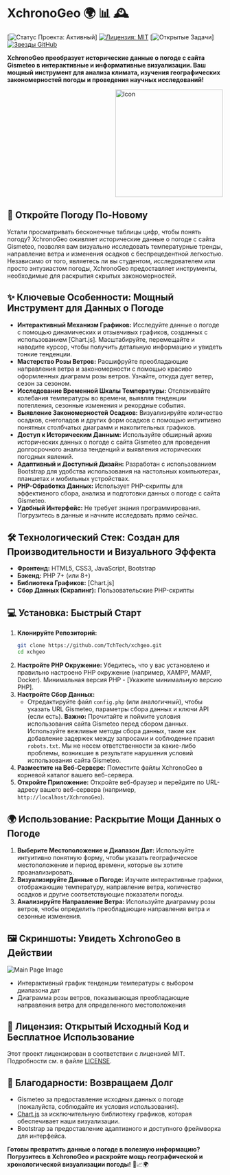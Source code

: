 # XchronoGeo 🌍 📊 🕰️

[![Статус Проекта: Активный](https://img.shields.io/badge/статус-активный-brightgreen)]
[![Лицензия: MIT](https://img.shields.io/badge/лицензия-MIT-yellow.svg)](https://opensource.org/licenses/MIT)
[![Открытые Задачи](https://img.shields.io/github/issues/TchTech/xchgeo)]
[![Звезды GitHub](https://img.shields.io/github/stars/TchTech/xchgeo?style=social)]([https://github.com/TchTech/xchgeo](https://github.com/TchTech/xchgeo))

**XchronoGeo преобразует исторические данные о погоде с сайта Gismeteo в интерактивные и информативные визуализации. Ваш мощный инструмент для анализа климата, изучения географических закономерностей погоды и проведения научных исследований!**
<div style="width: 100%">
<img src="https://xchronogeo.rf.gd/assets/img/logo-img.png" style="  display: block;  margin-left: 50%;  margin-right: 50%" width=250 alt="Icon">
</div>

## 🚀 Откройте Погоду По-Новому

Устали просматривать бесконечные таблицы цифр, чтобы понять погоду? XchronoGeo оживляет исторические данные о погоде с сайта Gismeteo, позволяя вам визуально исследовать температурные тренды, направление ветра и изменения осадков с беспрецедентной легкостью. Независимо от того, являетесь ли вы студентом, исследователем или просто энтузиастом погоды, XchronoGeo предоставляет инструменты, необходимые для раскрытия скрытых закономерностей.

## ✨ Ключевые Особенности: Мощный Инструмент для Данных о Погоде

*   **Интерактивный Механизм Графиков:** Исследуйте данные о погоде с помощью динамических и отзывчивых графиков, созданных с использованием [Chart.js].  Масштабируйте, перемещайте и наводите курсор, чтобы получить детальную информацию и увидеть тонкие тенденции.
*   **Мастерство Розы Ветров:** Расшифруйте преобладающие направления ветра и закономерности с помощью красиво оформленных диаграмм розы ветров.  Узнайте, откуда дует ветер, сезон за сезоном.
*   **Исследование Временной Шкалы Температуры:** Отслеживайте колебания температуры во времени, выявляя тенденции потепления, сезонные изменения и рекордные события.
*   **Выявление Закономерностей Осадков:** Визуализируйте количество осадков, снегопадов и других форм осадков с помощью интуитивно понятных столбчатых диаграмм и накопительных графиков.
*   **Доступ к Историческим Данным:** Используйте обширный архив исторических данных о погоде с сайта Gismeteo для проведения долгосрочного анализа тенденций и выявления исторических погодных явлений.
*   **Адаптивный и Доступный Дизайн:** Разработан с использованием Bootstrap для удобства использования на настольных компьютерах, планшетах и мобильных устройствах.
*   **PHP-Обработка Данных:** Использует PHP-скрипты для эффективного сбора, анализа и подготовки данных о погоде с сайта Gismeteo.
*   **Удобный Интерфейс:** Не требует знания программирования. Погрузитесь в данные и начните исследовать прямо сейчас.

## 🛠️ Технологический Стек: Создан для Производительности и Визуального Эффекта

*   **Фронтенд:** HTML5, CSS3, JavaScript, Bootstrap
*   **Бэкенд:** PHP 7+ (или 8+)
*   **Библиотека Графиков:** [Chart.js]
*   **Сбор Данных (Скрапинг):** Пользовательские PHP-скрипты
## 💻 Установка: Быстрый Старт

1.  **Клонируйте Репозиторий:**
    ```bash
    git clone https://github.com/TchTech/xchgeo.git
    cd xchgeo
    ```
2.  **Настройте PHP Окружение:** Убедитесь, что у вас установлено и правильно настроено PHP окружение (например, XAMPP, MAMP, Docker). Минимальная версия PHP - [Укажите минимальную версию PHP].
3.  **Настройте Сбор Данных:**
    *   Отредактируйте файл `config.php` (или аналогичный), чтобы указать URL Gismeteo, параметры сбора данных и ключи API (если есть).  **Важно:** Прочитайте и поймите условия использования сайта Gismeteo перед сбором данных. Используйте вежливые методы сбора данных, такие как добавление задержек между запросами и соблюдение правил `robots.txt`. Мы не несем ответственности за какие-либо проблемы, возникшие в результате нарушения условий использования сайта Gismeteo.
4.  **Разместите на Веб-Сервере:** Поместите файлы XchronoGeo в корневой каталог вашего веб-сервера.
5.  **Откройте Приложение:** Откройте веб-браузер и перейдите по URL-адресу вашего веб-сервера (например, `http://localhost/XchronoGeo`).

## 🌍 Использование: Раскрытие Мощи Данных о Погоде

1.  **Выберите Местоположение и Диапазон Дат:** Используйте интуитивно понятную форму, чтобы указать географическое местоположение и период времени, которые вы хотите проанализировать.
2.  **Визуализируйте Данные о Погоде:** Изучите интерактивные графики, отображающие температуру, направление ветра, количество осадков и другие соответствующие показатели погоды.
3.  **Анализируйте Направление Ветра:** Используйте диаграмму розы ветров, чтобы определить преобладающие направления ветра и сезонные изменения.

## 🖼️ Скриншоты: Увидеть XchronoGeo в Действии

<img src="https://xchronogeo.rf.gd/assets/img/1pic.png" alt="Main Page Image">

*    Интерактивный график тенденции температуры с выбором диапазона дат
*    Диаграмма розы ветров, показывающая преобладающие направления ветра для определенного местоположения


## 📜 Лицензия: Открытый Исходный Код и Бесплатное Использование

Этот проект лицензирован в соответствии с лицензией MIT.  Подробности см. в файле [LICENSE](LICENSE).

## 🙏 Благодарности: Возвращаем Долг

*   Gismeteo за предоставление исходных данных о погоде (пожалуйста, соблюдайте их условия использования).
*   [Chart.js](https://www.chartjs.org/) за исключительную библиотеку графиков, которая обеспечивает наши визуализации.
*   Bootstrap за предоставление адаптивного и доступного фреймворка для интерфейса.

**Готовы превратить данные о погоде в полезную информацию?  Погрузитесь в XchronoGeo и раскройте мощь географической и хронологической визуализации погоды!** 🚀📈🌍
